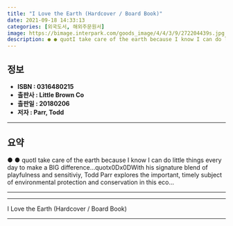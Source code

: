 ```yaml
---
title: "I Love the Earth (Hardcover / Board Book)"
date: 2021-09-18 14:33:13
categories: [외국도서, 해외주문원서]
image: https://bimage.interpark.com/goods_image/4/4/3/9/272204439s.jpg
description: ● ● quotI take care of the earth because I know I can do little things every day to make a BIG difference...quotx0Dx0DWith his signature blend of playfulness
---
```


## **정보**

- **ISBN : 0316480215**
- **출판사 : Little Brown   Co**
- **출판일 : 20180206**
- **저자 : Parr, Todd**

------



## **요약**

●  ●  quotI take care of the earth because I know I can do little things every day to make a BIG difference...quotx0Dx0DWith his signature blend of playfulness and sensitiviy, Todd Parr explores the important, timely subject of environmental protection and conservation in this eco... 

------



------


I Love the Earth (Hardcover / Board Book) 

------


